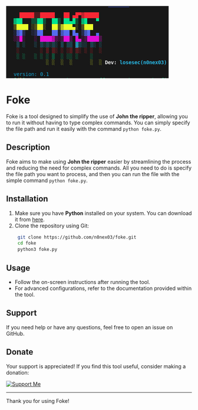 <img src= 'https://github.com/n0nex03/foke/blob/main/Screenshot%20From%202025-04-01%2017-34-52.png' alt='img'>

# Foke

Foke is a tool designed to simplify the use of **John the ripper**, allowing you to run it without having to type complex commands. You can simply specify the file path and run it easily with the command `python foke.py`.

## Description

Foke aims to make using **John the ripper** easier by streamlining the process and reducing the need for complex commands. All you need to do is specify the file path you want to process, and then you can run the file with the simple command `python foke.py`.

## Installation

1. Make sure you have **Python** installed on your system. You can download it from [here](https://www.python.org/downloads/).
2. Clone the repository using Git:
   ```bash
    git clone https://github.com/n0nex03/foke.git
    cd foke
    python3 foke.py
    ```

## Usage

- Follow the on-screen instructions after running the tool.
- For advanced configurations, refer to the documentation provided within the tool.


## Support

If you need help or have any questions, feel free to open an issue on GitHub.

## Donate

Your support is appreciated! If you find this tool useful, consider making a donation:

<a href="https://ko-fi.com/n0nex03">
  <img src="https://github.com/losesec/profile/blob/a28d95b5c19b6792bbd78417b979eedb90ea8ab8/kofi1.png" alt="Support Me" width="150" />
</a>

---

Thank you for using Foke!
